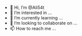- 👋 Hi, I’m @Ali54t
- 👀 I’m interested in ...
- 🌱 I’m currently learning ...
- 💞️ I’m looking to collaborate on ...
- 📫 How to reach me ...

<!---
Ali54t/Ali54t is a ✨ special ✨ repository because its `README.md` (this file) appears on your GitHub profile.
You can click the Preview link to take a look at your changes.
--->
